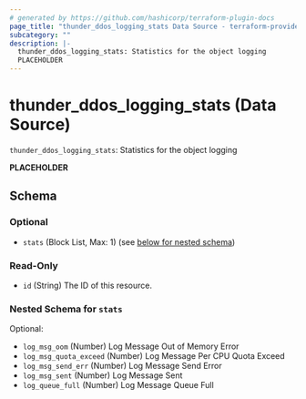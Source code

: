 ```yaml
---
# generated by https://github.com/hashicorp/terraform-plugin-docs
page_title: "thunder_ddos_logging_stats Data Source - terraform-provider-thunder"
subcategory: ""
description: |-
  thunder_ddos_logging_stats: Statistics for the object logging
  PLACEHOLDER
---
```


# thunder_ddos_logging_stats (Data Source)

`thunder_ddos_logging_stats`: Statistics for the object logging

__PLACEHOLDER__



<!-- schema generated by tfplugindocs -->
## Schema

### Optional

- `stats` (Block List, Max: 1) (see [below for nested schema](#nestedblock--stats))

### Read-Only

- `id` (String) The ID of this resource.

<a id="nestedblock--stats"></a>
### Nested Schema for `stats`

Optional:

- `log_msg_oom` (Number) Log Message Out of Memory Error
- `log_msg_quota_exceed` (Number) Log Message Per CPU Quota Exceed
- `log_msg_send_err` (Number) Log Message Send Error
- `log_msg_sent` (Number) Log Message Sent
- `log_queue_full` (Number) Log Message Queue Full


